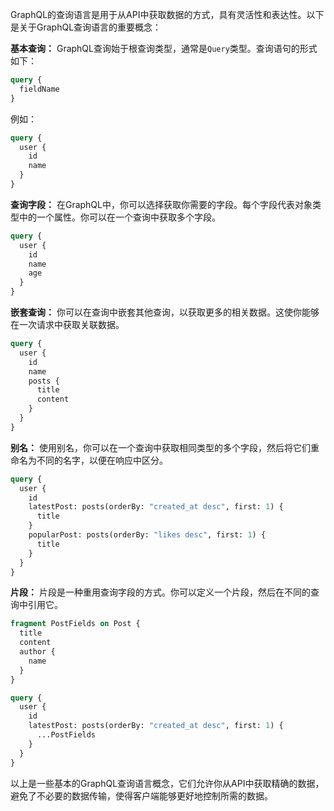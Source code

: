 GraphQL的查询语言是用于从API中获取数据的方式，具有灵活性和表达性。以下是关于GraphQL查询语言的重要概念：

**基本查询：**
GraphQL查询始于根查询类型，通常是`Query`类型。查询语句的形式如下：
```graphql
query {
  fieldName
}
```
例如：
```graphql
query {
  user {
    id
    name
  }
}
```

**查询字段：**
在GraphQL中，你可以选择获取你需要的字段。每个字段代表对象类型中的一个属性。你可以在一个查询中获取多个字段。
```graphql
query {
  user {
    id
    name
    age
  }
}
```

**嵌套查询：**
你可以在查询中嵌套其他查询，以获取更多的相关数据。这使你能够在一次请求中获取关联数据。
```graphql
query {
  user {
    id
    name
    posts {
      title
      content
    }
  }
}
```

**别名：**
使用别名，你可以在一个查询中获取相同类型的多个字段，然后将它们重命名为不同的名字，以便在响应中区分。

```graphql
query {
  user {
    id
    latestPost: posts(orderBy: "created_at desc", first: 1) {
      title
    }
    popularPost: posts(orderBy: "likes desc", first: 1) {
      title
    }
  }
}
```

**片段：**
片段是一种重用查询字段的方式。你可以定义一个片段，然后在不同的查询中引用它。
```graphql
fragment PostFields on Post {
  title
  content
  author {
    name
  }
}

query {
  user {
    id
    latestPost: posts(orderBy: "created_at desc", first: 1) {
      ...PostFields
    }
  }
}
```

以上是一些基本的GraphQL查询语言概念，它们允许你从API中获取精确的数据，避免了不必要的数据传输，使得客户端能够更好地控制所需的数据。